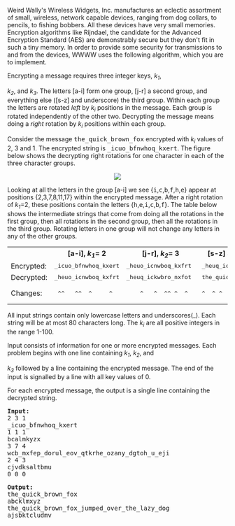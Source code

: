 <p>
Weird Wally's Wireless Widgets, Inc. manufactures an eclectic assortment
of small, wireless, network capable devices, ranging from dog collars,
to pencils, to fishing
bobbers. All these devices have very small memories.
Encryption algorithms like Rijndael, the candidate for the Advanced
Encryption Standard (AES) are demonstrably secure but they don't fit 
in such a tiny memory. In order to provide some security for 
transmissions to and from the devices, WWWW uses the following algorithm,
which you are to implement.
</p>

<p>
Encrypting a message requires three integer keys, <i>k<sub>1</sub></i>,

<i>k<sub>2</sub></i>, and <i>k<sub>3</sub></i>. The letters [a-i] form
one group, [j-r] a second group, and everything else ([s-z] and underscore) the
third group. Within each group the letters are rotated <i>left</i> by
<i>k<sub>i</sub></i> positions in the message.
Each group is rotated independently
of the other two.  Decrypting the message means doing
a <i>right</i> rotation 
by <i>k<sub>i</sub></i> positions within each group.

</p>

<p>
Consider 
the message <tt>the_quick_brown_fox</tt> encrypted with 
<i>k<sub>i</sub></i> values of 2, 3 and 1. The
encrypted string is <tt>_icuo_bfnwhoq_kxert</tt>. 
The figure below shows the decrypting right rotations for one
character in each of the three character groups.
</p>
<center><img src="./25018/file/urUGqHPI.png"></center>
<p>
Looking at all the letters in the group [a-i] we see
{<tt>i</tt>,<tt>c</tt>,<tt>b</tt>,<tt>f</tt>,<tt>h</tt>,<tt>e</tt>} 
appear at positions {2,3,7,8,11,17} within the encrypted message.
After a right rotation of <i>k<sub>1</sub></i>=2, these positions contain the
letters {<tt>h</tt>,<tt>e</tt>,<tt>i</tt>,<tt>c</tt>,<tt>b</tt>,<tt>f</tt>}.
The table below shows the intermediate strings that come from doing
all the rotations in the first group, then all rotations in the second group,
then all the rotations in the third group. Rotating letters in one group will
not change any letters in any of the other groups. 

</p>
<table width="100%">
 <tbody><tr>
   <th></th>
   <th>[a-i], <i>k<sub>1</sub></i>= 2</th>
   <th>[j-r], <i>k<sub>2</sub></i>= 3</th>

   <th>[s-z] and _, <i>k<sub>3</sub></i>= 1</th>
 </tr>

 <tr>
   <td>Encrypted:</td>
   <td><tt>_icuo_bfnwhoq_kxert</tt></td>

   <td><tt>_heuo_icnwboq_kxfrt</tt></td>
   <td><tt>_heuq_ickwbro_nxfot</tt></td>
</tr>
<tr>
   <td>Decrypted:</td>
   <td><tt>_heuo_icnwboq_kxfrt</tt></td>
   <td><tt>_heuq_ickwbro_nxfot</tt></td>

   <td><tt>the_quick_brown_fox</tt></td>
</tr>
<tr>
   <td>Changes:</td>
   <td><pre><tt> ^^   ^^  ^     ^  </tt></pre></td>
   <td><pre><tt>    ^   ^  ^^ ^  ^  </tt></pre></td>
   <td><pre><tt>^  ^ ^   ^   ^ ^  ^  </tt></pre></td>

</tr>
</tbody></table>

<p>
All input strings contain only lowercase letters and underscores(_).
Each string
will be at most 80 characters long. The <i>k<sub>i</sub></i> are all positive 
integers in the range 1-100.
</p>

<p>
Input consists of information for one or more encrypted messages.
Each problem begins with
one line containing <i>k<sub>1</sub></i>, <i>k<sub>2</sub></i>, and

<i>k<sub>3</sub></i>
followed by a line
containing the encrypted message.
The end of the input is signalled by a line with all key values of 0.
</p>

<p>For each encrypted message, the output is a single line containing
the decrypted string.
</p>

<pre><b>Input:</b>
2 3 1
_icuo_bfnwhoq_kxert
1 1 1
bcalmkyzx
3 7 4
wcb_mxfep_dorul_eov_qtkrhe_ozany_dgtoh_u_eji
2 4 3
cjvdksaltbmu
0 0 0
</pre>

<pre><b>Output:</b>
the_quick_brown_fox
abcklmxyz
the_quick_brown_fox_jumped_over_the_lazy_dog
ajsbktcludmv
</pre>